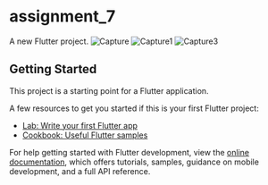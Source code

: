 # assignment_7

A new Flutter project.
![Capture](https://github.com/raihansikdar/Ostad-Flutter-Development/assets/62495168/85bfc65f-2e00-4b6c-a68f-b5d8956ef497)
![Capture1](https://github.com/raihansikdar/Ostad-Flutter-Development/assets/62495168/88d045c4-7b9e-45c3-920f-a87028f181ba)
![Capture3](https://github.com/raihansikdar/Ostad-Flutter-Development/assets/62495168/716098b7-bc05-4656-8e8c-7e49f6d4ed1c)

## Getting Started

This project is a starting point for a Flutter application.

A few resources to get you started if this is your first Flutter project:

- [Lab: Write your first Flutter app](https://docs.flutter.dev/get-started/codelab)
- [Cookbook: Useful Flutter samples](https://docs.flutter.dev/cookbook)

For help getting started with Flutter development, view the
[online documentation](https://docs.flutter.dev/), which offers tutorials,
samples, guidance on mobile development, and a full API reference.
